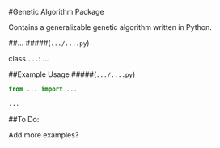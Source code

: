 #Genetic Algorithm Package

Contains a generalizable genetic algorithm written in Python.


##...
#####(`.../....py`)

class `...`: ...


##Example Usage
#####(`.../....py`)

```python
from ... import ...

...
```


##To Do:

Add more examples?
